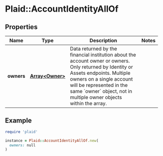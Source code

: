 # Plaid::AccountIdentityAllOf

## Properties

| Name | Type | Description | Notes |
| ---- | ---- | ----------- | ----- |
| **owners** | [**Array&lt;Owner&gt;**](Owner.md) | Data returned by the financial institution about the account owner or owners. Only returned by Identity or Assets endpoints. Multiple owners on a single account will be represented in the same &#x60;owner&#x60; object, not in multiple owner objects within the array. |  |

## Example

```ruby
require 'plaid'

instance = Plaid::AccountIdentityAllOf.new(
  owners: null
)
```

